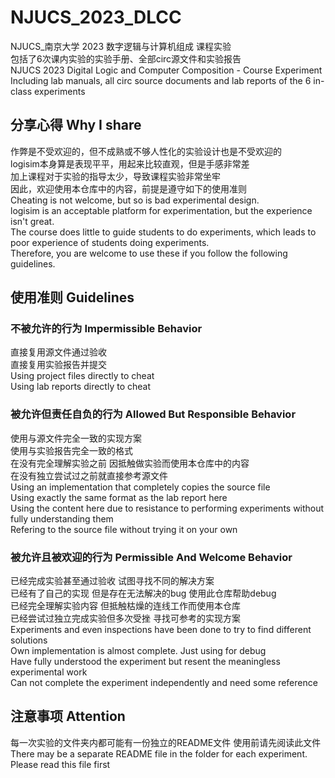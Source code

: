 # NJUCS_2023_DLCC
NJUCS_南京大学 2023 数字逻辑与计算机组成 课程实验<br />
包括了6次课内实验的实验手册、全部circ源文件和实验报告<br />
NJUCS 2023 Digital Logic and Computer Composition - Course Experiment<br />
Including lab manuals, all circ source documents and lab reports of the 6 in-class experiments
## 分享心得 Why I share
作弊是不受欢迎的，但不成熟或不够人性化的实验设计也是不受欢迎的<br />
logisim本身算是表现平平，用起来比较直观，但是手感非常差<br />
加上课程对于实验的指导太少，导致课程实验非常坐牢<br />
因此，欢迎使用本仓库中的内容，前提是遵守如下的使用准则<br />
Cheating is not welcome, but so is bad experimental design.<br />
logisim is an acceptable platform for experimentation, but the experience isn't great.<br />
The course does little to guide students to do experiments, which leads to poor experience of students doing experiments.<br />
Therefore, you are welcome to use these if you follow the following guidelines.
## 使用准则 Guidelines
### 不被允许的行为 Impermissible Behavior
直接复用源文件通过验收<br />
直接复用实验报告并提交<br />
Using project files directly to cheat<br />
Using lab reports directly to cheat
### 被允许但责任自负的行为 Allowed But Responsible Behavior
使用与源文件完全一致的实现方案<br />
使用与实验报告完全一致的格式<br />
在没有完全理解实验之前 因抵触做实验而使用本仓库中的内容<br />
在没有独立尝试过之前就直接参考源文件<br />
Using an implementation that completely copies the source file<br />
Using exactly the same format as the lab report here<br />
Using the content here due to resistance to performing experiments without fully understanding them<br />
Refering to the source file without trying it on your own
### 被允许且被欢迎的行为 Permissible And Welcome Behavior
已经完成实验甚至通过验收 试图寻找不同的解决方案<br />
已经有了自己的实现 但是存在无法解决的bug 使用此仓库帮助debug<br />
已经完全理解实验内容 但抵触枯燥的连线工作而使用本仓库<br />
已经尝试过独立完成实验但多次受挫 寻找可参考的实现方案<br />
Experiments and even inspections have been done to try to find different solutions<br />
Own implementation is almost complete. Just using for debug<br />
Have fully understood the experiment but resent the meaningless experimental work<br />
Can not complete the experiment independently and need some reference
## 注意事项 Attention
每一次实验的文件夹内都可能有一份独立的README文件 使用前请先阅读此文件<br />
There may be a separate README file in the folder for each experiment. Please read this file first
